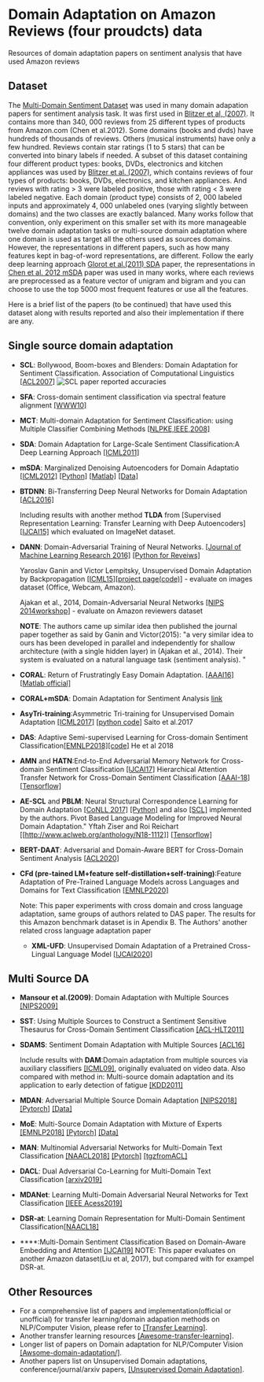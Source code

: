 # Domain Adaptation on Amazon Reviews (four proudcts) data
Resources of domain adaptation papers on sentiment analysis that have used Amazon reviews

## Dataset
The [Multi-Domain Sentiment Dataset](https://www.cs.jhu.edu/~mdredze/datasets/sentiment/) was used in many domain adapation papers for sentiment analysis task.  It was first used in [Blitzer et al, (2007)](https://www.cs.jhu.edu/~mdredze/publications/sentiment_acl07.pdf). It contains more than 340, 000 reviews from 25 different types of products from Amazon.com (Chen et al.2012). Some domains (books and dvds) have hundreds of thousands of reviews. Others (musical instruments) have only a few hundred. Reviews contain star ratings (1 to 5 stars) that can be converted into binary labels if needed.  A subset of this dataset containing
four different product types: books, DVDs, electronics and kitchen appliances was used by [Blitzer et al. (2007)](https://www.cs.jhu.edu/~mdredze/publications/sentiment_acl07.pdf), which contains reviews of four types of products: books, DVDs, electronics, and kitchen appliances. And reviews with rating > 3 were labeled
positive, those with rating < 3 were labeled negative. Each domain (product type) consists of 2, 000 labeled inputs and approximately 4, 000 unlabeled ones (varying slightly between domains) and the two classes are exactly balanced.  Many works follow that convention, only experiment on this smaller set with its more manageable twelve domain adaptation tasks or multi-source domain adaptation where one domain is used as target all the others used as sources domains.  However,  the representations in different papers, such as how many features kept in bag-of-word representations, are different. Follow the early deep learning approach [Glorot et al.(2011) SDA](http://www.icml-2011.org/papers/342_icmlpaper.pdf) paper, the representations in [Chen et al. 2012 mSDA](http://www.cs.cornell.edu/~kilian/papers/msdadomain.pdf) paper was used in many works, where each reviews are preprocessed as a feature vector of unigram and bigram and you can choose to use the top 5000 most frequent features or use all the features.

Here is a brief list of the papers (to be continued) that have used this dataset along with results reported and also their implementation if there are any.

## Single source domain adaptation
- **SCL**: Bollywood, Boom-boxes and Blenders: Domain Adaptation for Sentiment Classification. Association of Computational Linguistics [[ACL2007]](https://www.cs.jhu.edu/~mdredze/publications/sentiment_acl07.pdf)
![SCL paper reported accuracies](link-to-image)

- **SFA**: Cross-domain sentiment classification via spectral feature alignment [[WWW10]](https://dl.acm.org/citation.cfm?doid=1772690.1772767)
- **MCT**: Multi-domain Adaptation for Sentiment Classification: using Multiple
Classifier Combining Methods [[NLPKE,IEEE,2008]](https://ieeexplore.ieee.org/document/4906772/metrics#metrics)

- **SDA**: Domain Adaptation for Large-Scale Sentiment Classification:A Deep Learning Approach
[[ICML2011]](http://www.icml-2011.org/papers/342_icmlpaper.pdf)
- **mSDA**: Marginalized Denoising Autoencoders for Domain Adaptatio [[ICML2012]](http://www.cs.cornell.edu/~kilian/papers/msdadomain.pdf) 
[[Python]]()
[[Matlab]]()
[[Data]]()
- **BTDNN**: Bi-Transferring Deep Neural Networks for Domain Adaptation [[ACL2016]](https://www.aclweb.org/anthology/P16-1031/) 

   Including results with another method **TLDA** from [Supervised Representation Learning:
Transfer Learning with Deep Autoencoders][[IJCAI15]](http://www.intsci.ac.cn/users/zhuangfuzhen/paper/IJCAI15-578.pdf) which evaluated on ImageNet dataset.
- **DANN**: Domain-Adversarial Training of Neural Networks. [[Journal of Machine Learning Research 2016]](http://jmlr.org/papers/v17/15-239.html)
[[Python for Reveiws]](https://github.com/GRAAL-Research/domain_adversarial_neural_network)

    Yaroslav Ganin and Victor Lempitsky, Unsupervised Domain Adaptation by Backpropagation [[ICML15]](http://sites.skoltech.ru/compvision/projects/grl/files/paper.pdf)[[project page(code)]](http://sites.skoltech.ru/compvision/projects/grl/) - evaluate on images dataset (Office, Webcam, Amazon).

    Ajakan et al., 2014, Domain-Adversarial Neural Networks [[NIPS 2014workshop]](https://arxiv.org/abs/1412.4446) - evaluate on Amazon reviewers dataset

    **NOTE**: The authors came up similar idea then published the journal paper together as said by Ganin and Victor(2015): "a very
similar idea to ours has been developed in parallel and independently for shallow architecture (with a single hidden
layer) in (Ajakan et al., 2014). Their system is evaluated
on a natural language task (sentiment analysis). "

- **CORAL**: Return of Frustratingly Easy Domain Adaptation. [[AAAI16]](http://www.aaai.org/ocs/index.php/AAAI/AAAI16/paper/download/12443/11842) [[Matlab official]](https://github.com/VisionLearningGroup/CORAL)
- **CORAL+mSDA**: Domain Adaptation for Sentiment Analysis [link](https://ashkamath.github.io/projects/Dom_ad/)
- **AsyTri-training**:Asymmetric Tri-training for Unsupervised Domain Adaptation [[ICML2017]](https://arxiv.org/pdf/1702.08400.pdf) [[python code]](https://github.com/ksaito-ut/atda) Saito et al.2017
- **DAS**: Adaptive Semi-supervised Learning for Cross-domain Sentiment Classification[[EMNLP2018]](https://arxiv.org/pdf/1702.08400.pdf)[[code]](https://github.com/ruidan/DAS) He et al 2018
- **AMN** and **HATN**:End-to-End Adversarial Memory Network for Cross-domain Sentiment
Classification [[IJCAI17]](https://www.ijcai.org/proceedings/2017/0311.pdf)
Hierarchical Attention Transfer Network for Cross-Domain Sentiment Classification [[AAAI-18]](https://www.aaai.org/ocs/index.php/AAAI/AAAI18/paper/view/16873/16149)
[[Tensorflow]](https://github.com/hsqmlzno1/HATN)
- **AE-SCL** and **PBLM**: Neural Structural Correspondence Learning for Domain Adaptation [[CoNLL 2017]](https://www.aclweb.org/anthology/K/K17/K17-1040.pdf) [[Python]](https://github.com/yftah89/Neural-SCL-Domain-Adaptation) and also [[SCL]](https://github.com/yftah89/structural-correspondence-learning-SCL) implemented by the authors.
Pivot Based Language Modeling for Improved Neural Domain Adaptation." Yftah Ziser and Roi Reichart [[http://www.aclweb.org/anthology/N18-1112]] [[Tensorflow]](https://github.com/yftah89/PBLM-Domain-Adaptation)
-  **BERT-DAAT**: Adversarial and Domain-Aware BERT for Cross-Domain Sentiment Analysis [[ACL2020]](https://www.aclweb.org/anthology/2020.acl-main.370/)
-  **CFd (pre-tained LM+feature self-distillation+self-training)**:Feature Adaptation of Pre-Trained Language Models across Languages and Domains for Text Classification [[EMNLP2020]](https://arxiv.org/pdf/2009.11538.pdf)
    
    Note: This paper experiments with cross domain and cross language adaptation, same groups of authors related to DAS paper. The results for this Amazon benchmark dataset is in Apendix B. The Authors' another related cross language adaptation paper 
    - **XML-UFD**: Unsupervised Domain Adaptation of a Pretrained Cross-Lingual Language Model [[IJCAI2020]](https://www.ijcai.org/Proceedings/2020/508)


## Multi Source DA
- **Mansour et al.(2009)**: Domain Adaptation with Multiple Sources [[NIPS2009]](https://papers.nips.cc/paper/3550-domain-adaptation-with-multiple-sources)
- **SST**: Using Multiple Sources to Construct a Sentiment Sensitive Thesaurus for Cross-Domain Sentiment Classification [[ACL-HLT2011]](https://www.aclweb.org/anthology/P11-1014/)
- **SDAMS**: Sentiment Domain Adaptation with Multiple Sources [[ACL16]](https://www.aclweb.org/anthology/P16-1029/)

    Include results with **DAM**:Domain adaptation from multiple sources via auxiliary classifiers [[ICML09]](https://dl.acm.org/citation.cfm?id=1553411), originally evaluated on video data.
    Also compared with method in: Multi-source domain adaptation and its application
to early detection of fatigue [[KDD2011]](https://dl.acm.org/citation.cfm?id=2382582)
- **MDAN**: Adversarial Multiple Source Domain Adaptation [[NIPS2018]](http://papers.nips.cc/paper/8075-adversarial-multiple-source-domain-adaptation) [[Pytorch]](https://github.com/KeiraZhao/MDAN)
[[Data]](https://github.com/KeiraZhao/MDAN)
- **MoE**: Multi-Source Domain Adaptation with Mixture of Experts 
[[EMNLP2018]](https://arxiv.org/abs/1809.02256)
[[Pytorch]](https://github.com/jiangfeng1124/transfer)
[[Data]](https://github.com/jiangfeng1124/transfer)
- **MAN**: Multinomial Adversarial Networks for Multi-Domain Text Classification [[NAACL2018]](https://www.aclweb.org/anthology/N18-1111/)
    [[Pytorch]](https://github.com/ccsasuke/man) [[tgzfromACL]](https://www.aclweb.org/anthology/attachments/N18-1111.Software.tgz)
- **DACL**: Dual Adversarial Co-Learning for Multi-Domain Text Classification [[arxiv2019]](https://arxiv.org/abs/1909.08203)
- **MDANet**: Learning Multi-Domain Adversarial Neural Networks for Text Classification [[IEEE Acess2019]](https://ieeexplore.ieee.org/document/8666710)
- **DSR-at**: Learning Domain Representation for Multi-Domain Sentiment Classification[[NAACL18]](https://leuchine.github.io/papers/naacl18sentiment.pdf)
- ****:Multi-Domain Sentiment Classification Based on Domain-Aware Embedding and Attention [[IJCAI19]](https://www.ijcai.org/Proceedings/2019/0681.pdf)
  NOTE: This paper evaluates on another Amazon dataset(Liu et al,  2017), but compared with for exampel DSR-at.
  
## Other Resources
- For a comprehensive list of papers and implementation(official or unofficial) for transfer learning/domain adapation methods on NLP/Computer Vision, please refer to [[Transfer Learning]](https://github.com/jindongwang/transferlearning).
- Another transfer learning resources [[Awesome-transfer-learning]](https://github.com/artix41/awesome-transfer-learning).
-  Longer list of papers on Domain adaptation for NLP/Computer Vision [[Awsome-domain-adaptation/]](https://github.com/zhaoxin94/awsome-domain-adaptation/blob/master/README.md).
- Another papers list on Unsupervised Domain adaptations, conference/journal/arxiv papers, [[Unsupervised Domain Adaptation]](https://github.com/barebell/DA).

